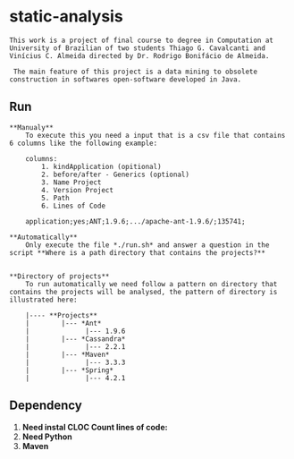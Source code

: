 # static-analysis   
	This work is a project of final course to degree in Computation at University of Brazilian of two students Thiago G. Cavalcanti and Vinícius C. Almeida directed by Dr. Rodrigo Bonifácio de Almeida.  
	
	 The main feature of this project is a data mining to obsolete construction in softwares open-software developed in Java. 

## Run
	**Manualy**  
		To execute this you need a input that is a csv file that contains 6 columns like the following example:  
		
		columns:  
			1. kindApplication (opitional)
			2. before/after - Generics (optional)
			3. Name Project
			4. Version Project
			5. Path
			6. Lines of Code
	  
		application;yes;ANT;1.9.6;.../apache-ant-1.9.6/;135741;  
	    
	**Automatically**
		Only execute the file *./run.sh* and answer a question in the script **Where is a path directory that contains the projects?**    
	
	
	**Directory of projects**
		To run automatically we need follow a pattern on directory that contains the projects will be analysed, the pattern of directory is illustrated here:       	  	
		
		|---- **Projects**   
		|        |--- *Ant*   
		|              |--- 1.9.6    		
		|        |--- *Cassandra*    
		|              |--- 2.2.1	    			
		|        |--- *Maven*		    
		|              |--- 3.3.3	     				
		|        |--- *Spring*		    
		|              |--- 4.2.1		    			
						
 		


## Dependency
  1. **Need instal CLOC Count lines of code:**      
  2. **Need Python**       
  3. **Maven**   

